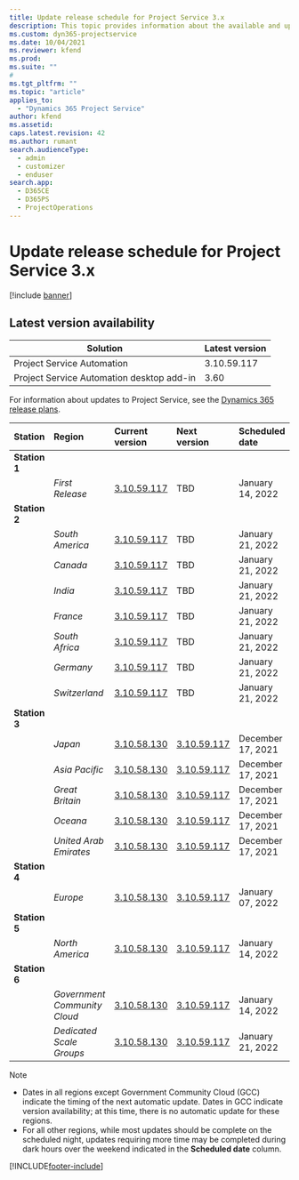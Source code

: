 ```yaml
---
title: Update release schedule for Project Service 3.x
description: This topic provides information about the available and upcoming releases of Dynamics 365 Project Service Automation.
ms.custom: dyn365-projectservice
ms.date: 10/04/2021
ms.reviewer: kfend
ms.prod:
ms.suite: ""
#
ms.tgt_pltfrm: ""
ms.topic: "article"
applies_to: 
  - "Dynamics 365 Project Service"
author: kfend
ms.assetid: 
caps.latest.revision: 42
ms.author: rumant
search.audienceType: 
  - admin
  - customizer
  - enduser
search.app: 
  - D365CE
  - D365PS
  - ProjectOperations
---
```


# Update release schedule for Project Service 3.x

[!include [banner](../includes/psa-now-project-operations.md)]

## Latest version availability

| Solution  | Latest version |
|-------|----|
| Project Service Automation    | 3.10.59.117 |
| Project Service Automation desktop add-in                | 3.60          |

For information about updates to Project Service, see the [Dynamics 365 release plans](/dynamics365/release-plans/). 

| Station  | Region | Current version | Next version |  Scheduled date
| :---   | :---   | :---   | :---   |:---   |         
|<strong>Station 1</strong> | |  |  | |
| | <i>First Release</i> | [3.10.59.117](whats-new-ur-38.md) | TBD | January 14, 2022
|<strong>Station 2</strong> | |  |  | |
| | <i>South America</i> | [3.10.59.117](whats-new-ur-38.md) | TBD | January 21, 2022
| | <i>Canada</i> | [3.10.59.117](whats-new-ur-38.md) | TBD | January 21, 2022
| | <i>India</i> | [3.10.59.117](whats-new-ur-38.md) | TBD | January 21, 2022
| | <i>France</i> | [3.10.59.117](whats-new-ur-38.md) | TBD | January 21, 2022
| | <i>South Africa</i> | [3.10.59.117](whats-new-ur-38.md) | TBD | January 21, 2022
| | <i>Germany</i> | [3.10.59.117](whats-new-ur-38.md) | TBD | January 21, 2022
| | <i>Switzerland</i> | [3.10.59.117](whats-new-ur-38.md) | TBD | January 21, 2022
|<strong>Station 3</strong> | |  |  | |
| | <i>Japan</i> | [3.10.58.130](whats-new-ur-37-5.md) | [3.10.59.117](whats-new-ur-38.md) | December 17, 2021
| | <i>Asia Pacific</i> | [3.10.58.130](whats-new-ur-37-5.md) | [3.10.59.117](whats-new-ur-38.md) | December 17, 2021
| | <i>Great Britain</i> | [3.10.58.130](whats-new-ur-37-5.md) | [3.10.59.117](whats-new-ur-38.md) | December 17, 2021
| | <i>Oceana</i> | [3.10.58.130](whats-new-ur-37-5.md) | [3.10.59.117](whats-new-ur-38.md) | December 17, 2021
| | <i>United Arab Emirates</i> | [3.10.58.130](whats-new-ur-37-5.md) | [3.10.59.117](whats-new-ur-38.md) | December 17, 2021
|<strong>Station 4</strong> | |  |  | |
| | <i>Europe</i> | [3.10.58.130](whats-new-ur-37-5.md) | [3.10.59.117](whats-new-ur-38.md) | January 07, 2022
|<strong>Station 5</strong> | |  |  | |
| | <i>North America</i> | [3.10.58.130](whats-new-ur-37-5.md) | [3.10.59.117](whats-new-ur-38.md) | January 14, 2022
|<strong>Station 6</strong> | |  |  | |
| | <i>Government Community Cloud</i> | [3.10.58.130](whats-new-ur-37-5.md) | [3.10.59.117](whats-new-ur-38.md) | January 14, 2022
| | <i>Dedicated Scale Groups</i> | [3.10.58.130](whats-new-ur-37-5.md) | [3.10.59.117](whats-new-ur-38.md) | January 21, 2022



>[!Note]
> - Dates in all regions except Government Community Cloud (GCC) indicate the timing of the next automatic update. Dates in GCC indicate version availability; at this time, there is no automatic update for these regions.
> - For all other regions, while most updates should be complete on the scheduled night, updates requiring more time may be completed during dark hours over the weekend indicated in the **Scheduled date** column.


[!INCLUDE[footer-include](../includes/footer-banner.md)]
